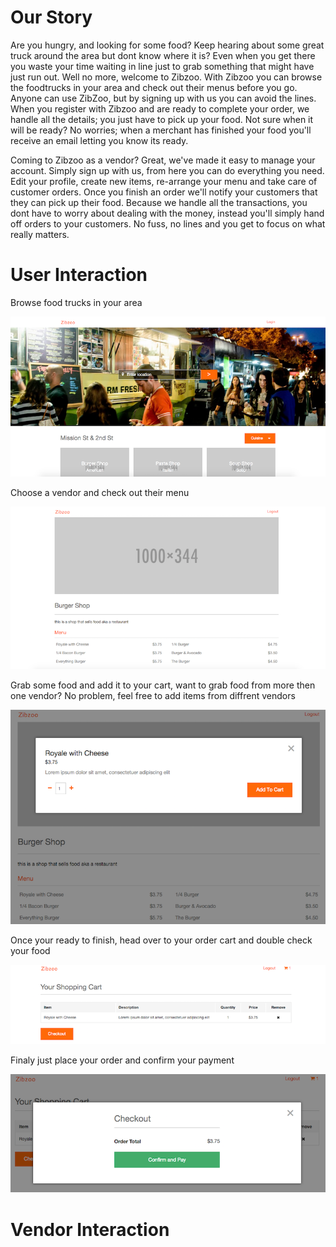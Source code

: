 # Our Story

Are you hungry, and looking for some food?  Keep hearing about some great truck around the area but dont know where it is?  Even when you get there you waste your time waiting in line just to grab something that might have just run out.   Well no more, welcome to Zibzoo.
With Zibzoo you can browse the foodtrucks in your area and check out their menus before you go.  Anyone can use ZibZoo, but by signing up with us you can avoid the lines.  When you register with Zibzoo and are ready to complete your order, we handle all the details; you just have to pick up your food. Not sure when it will be ready? No worries; when a merchant has finished your food you'll receive an email letting you know its ready.

Coming to Zibzoo as a vendor? Great, we've made it easy to manage your account.  Simply sign up with us, from here you can do everything you need.  Edit your profile, create new items, re-arrange your menu and take care of customer orders. Once you finish an order we'll notify your customers that they can pick up their food. Because we handle all the transactions, you dont have to worry about dealing with the money, instead you'll simply hand off orders to your customers.  No fuss, no lines and you get to focus on what really matters.

# User Interaction

Browse food trucks in your area

![alt tag](./pictureAssets/HomeScreen.png)

Choose a vendor and check out their menu

![alt tag](./pictureAssets/MerchPageView.png)

Grab some food and add it to your cart, want to grab food from more then one vendor? No problem, feel free to add items from diffrent vendors

![alt tag](./pictureAssets/AddItemToCart.png)

Once your ready to finish, head over to your order cart and double check your food

![alt tag](./pictureAssets/ShoppingCart.png)

Finaly just place your order and confirm your payment

![alt tag](./pictureAssets/ConfirmPayment.png)

# Vendor Interaction
